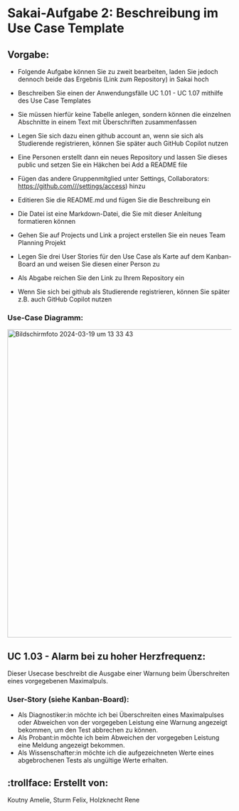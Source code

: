 # Sakai-Aufgabe 2: Beschreibung im Use Case Template
## Vorgabe:
* Folgende Aufgabe können Sie zu zweit bearbeiten, laden Sie jedoch dennoch beide das Ergebnis (Link zum Repository) in Sakai hoch
* Beschreiben Sie einen der Anwendungsfälle UC 1.01 - UC 1.07 mithilfe des Use Case Templates
* Sie müssen hierfür keine Tabelle anlegen, sondern können die einzelnen Abschnitte in einem Text mit Überschriften zusammenfassen
* Legen Sie sich dazu einen github account an, wenn sie sich als Studierende registrieren, können Sie später auch GitHub Copilot nutzen
* Eine Personen erstellt dann ein neues Repository und lassen Sie dieses public und setzen Sie ein Häkchen bei Add a README file
* Fügen das andere Gruppenmitglied unter Settings, Collaborators: https://github.com///settings/access) hinzu
* Editieren Sie die README.md und fügen Sie die Beschreibung ein
* Die Datei ist eine Markdown-Datei, die Sie mit dieser Anleitung formatieren können
* Gehen Sie auf Projects und Link a project erstellen Sie ein neues Team Planning Projekt

* Legen Sie drei User Stories für den Use Case als Karte auf dem Kanban-Board an und weisen Sie diesen einer Person zu
* Als Abgabe reichen Sie den Link zu Ihrem Repository ein
* Wenn Sie sich bei github als Studierende registrieren, können Sie später z.B. auch GitHub Copilot nutzen


### Use-Case Diagramm:
<img width="692" alt="Bildschirmfoto 2024-03-19 um 13 33 43" src="https://github.com/ameliekou/sakai2/assets/163856592/04edffaf-8c20-4eef-8a34-1c64fbed583d">

## UC 1.03 - Alarm bei zu hoher Herzfrequenz:
Dieser Usecase beschreibt die Ausgabe einer Warnung beim Überschreiten eines vorgegebenen Maximalpuls.

### User-Story (siehe Kanban-Board):
* Als Diagnostiker:in möchte ich bei Überschreiten eines Maximalpulses oder Abweichen von der vorgegeben Leistung eine Warnung angezeigt bekommen, um den Test abbrechen zu können.
* Als Probant:in möchte ich beim Abweichen der vorgegeben Leistung eine Meldung angezeigt bekommen.
* Als Wissenschafter:in möchte ich die aufgezeichneten Werte eines abgebrochenen Tests als ungültige Werte erhalten.
  
## :trollface: Erstellt von:
Koutny Amelie, Sturm Felix, Holzknecht Rene

